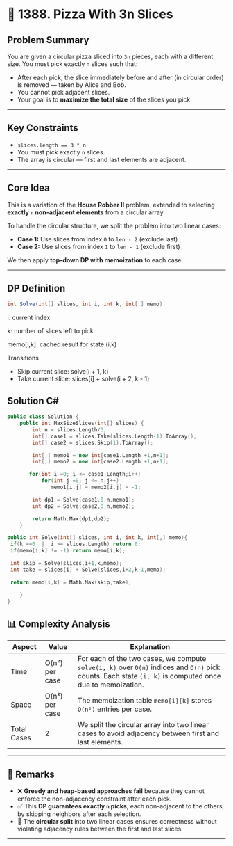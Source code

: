 # 🍕 1388. Pizza With 3n Slices

## Problem Summary

You are given a circular pizza sliced into `3n` pieces, each with a different size. You must pick exactly `n` slices such that:

- After each pick, the slice immediately before and after (in circular order) is removed — taken by Alice and Bob.
- You cannot pick adjacent slices.
- Your goal is to **maximize the total size** of the slices you pick.

---

## Key Constraints

- `slices.length == 3 * n`
- You must pick exactly `n` slices.
- The array is circular — first and last elements are adjacent.

---

## Core Idea

This is a variation of the **House Robber II** problem, extended to selecting **exactly `n` non-adjacent elements** from a circular array.

To handle the circular structure, we split the problem into two linear cases:

- **Case 1:** Use slices from index `0` to `len - 2` (exclude last)
- **Case 2:** Use slices from index `1` to `len - 1` (exclude first)

We then apply **top-down DP with memoization** to each case.

---

## DP Definition

```csharp
int Solve(int[] slices, int i, int k, int[,] memo)
```

i: current index

k: number of slices left to pick

memo[i,k]: cached result for state (i,k)

Transitions

- Skip current slice: solve(i + 1, k)
- Take current slice: slices[i] + solve(i + 2, k - 1)

## Solution C# 
```cpp
public class Solution {
    public int MaxSizeSlices(int[] slices) {
        int n = slices.Length/3;
        int[] case1 = slices.Take(slices.Length-1).ToArray();
        int[] case2 = slices.Skip(1).ToArray();

        int[,] memo1 = new int[case1.Length +1,n+1];
        int[,] memo2 = new int[case2.Length +1,n+1];

       for(int i =0; i <= case1.Length;i++)
           for(int j =0; j <= n;j++)
              memo1[i,j] = memo2[i,j] = -1;

        int dp1 = Solve(case1,0,n,memo1);
        int dp2 = Solve(case2,0,n,memo2);

        return Math.Max(dp1,dp2);
    }

public int Solve(int[] slices, int i, int k, int[,] memo){
 if(k ==0  || i >= slices.Length) return 0;
 if(memo[i,k] != -1) return memo[i,k];

 int skip = Solve(slices,i+1,k,memo);
 int take = slices[i] + Solve(slices,i+2,k-1,memo);

 return memo[i,k] = Math.Max(skip,take);

    }
}
```
## 📊 Complexity Analysis

| Aspect        | Value                     | Explanation                                                                 |
|---------------|---------------------------|------------------------------------------------------------------------------|
| Time          | O(n²) per case            | For each of the two cases, we compute `solve(i, k)` over `O(n)` indices and `O(n)` pick counts. Each state `(i, k)` is computed once due to memoization. |
| Space         | O(n²) per case            | The memoization table `memo[i][k]` stores `O(n²)` entries per case.         |
| Total Cases   | 2                         | We split the circular array into two linear cases to avoid adjacency between first and last elements. |

---

## 💬 Remarks

- ❌ **Greedy and heap-based approaches fail** because they cannot enforce the non-adjacency constraint after each pick.
- ✅ This **DP guarantees exactly `n` picks**, each non-adjacent to the others, by skipping neighbors after each selection.
- 🔁 The **circular split** into two linear cases ensures correctness without violating adjacency rules between the first and last slices.



---
